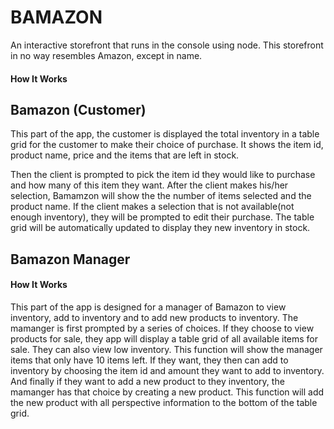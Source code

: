 # BAMAZON

An interactive storefront that runs in the console using node. This storefront in no way resembles Amazon, except in name.

#### How It Works

 ## Bamazon (Customer) 

 This part of the app, the customer is displayed the total inventory in a table grid for the customer to make their choice of purchase.  It shows the item id, product name, price and the items that are left in stock.

 Then the client is prompted to pick the item id they would like to purchase and how many of this item they want.  After the client makes his/her selection, Bamamzon will show the the number of items selected and the product name. If the client makes a selection that is not available(not enough inventory), they will be prompted to edit their purchase.  The table grid will be automatically updated to display they new inventory in stock.

 ## Bamazon Manager

 #### How It Works

 This part of the app is designed for a manager of Bamazon to view inventory, add to inventory and to add new products to inventory.  The mamanger is first prompted by a series of choices.  If they choose to view products for sale, they app will display a table grid of all available items for sale.  They can also view low inventory.  This function will show the manager items that only have 10 items left.  If they want, they then can add to inventory by choosing the item id and amount they want to add to inventory.  And finally if they want to add a new product to they inventory, the mamanger has that choice by creating a new product.  This function will add the new product with all perspective information to the bottom of the table grid. 











